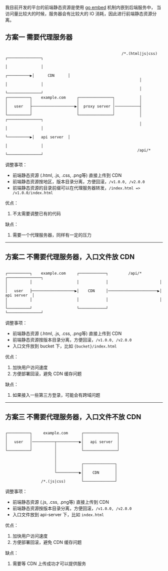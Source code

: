 我目前开发的平台的前端静态资源是使用 [go embed](https://pkg.go.dev/embed) 机制内嵌到后端服务中，
当访问量比较大的时候，服务器会有比较大的 IO 消耗，因此进行前端静态资源分离。

## 方案一 需要代理服务器
```

                                                    /*.(html|js|css)    ┌───────────────┐
                                                                        │               │
                                                            ┌──────────▶│      CDN      │
                                                            │           │               │
                                                            │           └───────────────┘
┌──────────┐    example.com     ┌───────────────┐           │
│          │                    │               │           │
│   user   ├───────────────────▶│  proxy server │───────────┤
│          │                    │               │           │
└──────────┘                    └───────────────┘           │           ┌───────────────┐
                                                            │           │               │
                                                            └──────────▶│   api server  │
                                                                        │               │
                                                           /api/*       └───────────────┘

```

调整事项：
- 前端静态资源 (.html, .js, .css, .png等) 直接上传到 CDN
- 前端静态资源按地区，版本目录分离，方便回滚，`/v1.0.0, /v2.0.0`
- 前端静态资源的目录前缀可以在代理服务器转发，`/index.html => /v1.0.0/index.html`

优点：
1. 不太需要调整已有的代码

缺点：
1. 需要一个代理服务器，同样有一定的压力

---

## 方案二 不需要代理服务器，入口文件放 CDN

```

┌──────────┐    example.com     ┌────────────┐         /api/*        ┌───────────────┐
│          │                    │            │                       │               │
│   user   ├───────────────────▶│    CDN     │──────────────────────▶│   api server  │
│          │                    │            │                       │               │
└──────────┘                    └────────────┘                       └───────────────┘
```

 调整事项：
- 前端静态资源 (.html, .js, .css, .png等) 直接上传到 CDN
- 前端静态资源按版本目录分离，方便回滚，`/v1.0.0, /v2.0.0`
- 入口文件放到 bucket 下，比如 `{bucket}/index.html`

优点：
1. 加快用户访问速度
2. 方便部署回滚，避免 CDN 缓存问题

缺点：
1. 如果接入一些第三方登录，可能会有跨域问题

---

## 方案三 不需要代理服务器，入口文件不放 CDN

```

┌──────────┐     example.com      ┌───────────────┐
│          │                      │               │
│   user   │──────────┬──────────▶│   api server  │
│          │          │           │               │
└──────────┘          │           └───────────────┘
                      │
                      │
                      │           ┌──────────────┐
                      │           │              │
                      └──────────▶│    CDN       │
                                  │              │
                /*.(js|css)       └──────────────┘

```

 调整事项：
- 前端静态资源 (.js, .css, .png等) 直接上传到 CDN
- 前端静态资源按版本目录分离，方便回滚，`/v1.0.0, /v2.0.0`
- 入口文件放到 api-server 下，比如 `index.html`

优点：
1. 加快用户访问速度
2. 方便部署回滚，避免 CDN 缓存问题

缺点：
1. 需要等 CDN 上传成功才可以提供服务
